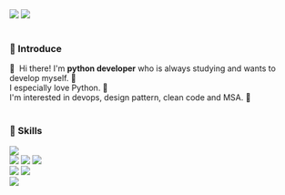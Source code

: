 </div>

<div>
<!--     <a href="https://hits.seeyoufarm.com"/><img src="https://hits.seeyoufarm.com/api/count/incr/badge.svg?url=https%3A%2F%2Fgithub.com%2Fgreatlaboratory"/></a> -->
</div>
<div>
<!--     <a href="http://greatlaboratory.dev/" target="_blank"><img src="https://img.shields.io/badge/Blog-DD0B78?style=flat-square&logo=GitHub%20Sponsors&logoColor=white"/></a> -->
    <a href="mailto:mhjong3213@gmail.com" target="_blank"><img src="https://img.shields.io/badge/mhjong3213-EA4335?style=flat-square&logo=Gmail&logoColor=white"/></a>
    <a href="https://www.linkedin.com/in/moonhj/" target="_blank"><img src="https://img.shields.io/badge/LinkedIn-0A66C2?style=flat-square&logo=Linkedin&logoColor=white"/></a>
</div>

<br>

### 👀 Introduce

<div>
    👋&nbsp; Hi there! I'm <b>python developer</b> who is always studying and wants to develop myself. 🚀<br/>
    I especially love Python. 💖<br/>
    I'm interested in devops, design pattern, clean code and MSA. 🤖<br/><br/>
</div>

### 💪 Skills

<p>
    </div>
        <div>
        <img src="https://img.shields.io/badge/Python-3776AB?style=flat-square&logo=Python&logoColor=white"/>
    </div>
    <div>
    <div>
        <img src="https://img.shields.io/badge/MySQL-4479A1?style=flat-square&logo=MySQL&logoColor=white"/>
        <img src="https://img.shields.io/badge/oracle-F80000?style=for-the-badge&logo=oracle&logoColor=white"> 
        <img src="https://img.shields.io/badge/mariaDB-003545?style=for-the-badge&logo=mariaDB&logoColor=white">
    </div>
    <div>
        <img src="https://img.shields.io/badge/django-092E20?style=for-the-badge&logo=django&logoColor=white">
  <img src="https://img.shields.io/badge/flask-000000?style=for-the-badge&logo=flask&logoColor=white">
    </div>
    <div>
        <img src="https://img.shields.io/badge/Docker-2496ED?style=flat-square&logo=Docker&logoColor=white"/>
    </div>
</P>
<!-- 
<p>
    <div>
        <img src="https://img.shields.io/badge/IntelliJ IDEA-000000?style=flat-square&logo=IntelliJ IDEA&logoColor=white"/>
        <img src="https://img.shields.io/badge/Visual Studio Code-007ACC?style=flat-square&logo=Visual Studio Code&logoColor=white"/>
        <img src="https://img.shields.io/badge/Amazon AWS-232F3E?style=flat-square&logo=Amazon AWS&logoColor=white"/>
        <img src="https://img.shields.io/badge/Swagger-85EA2D?style=flat-square&logo=Swagger&logoColor=black"/>
        <img src="https://img.shields.io/badge/Postman-FF6C37?style=flat-square&logo=Postman&logoColor=white"/>
    </div>
    <div>
        <img src="https://img.shields.io/badge/Git-F05032?style=flat-square&logo=Git&logoColor=white"/>
        <img src="https://img.shields.io/badge/GitHub-181717?style=flat-square&logo=GitHub&logoColor=white"/>
        <img src="https://img.shields.io/badge/GitLab-FCA121?style=flat-square&logo=GitLab&logoColor=black"/>
    </div>
</p> -->
